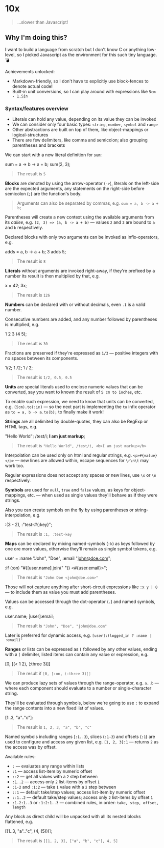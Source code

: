 
# 10x

> ...slower than Javascript!

## Why I'm doing this?

I want to build a language from scratch but I don't know C or anything low-level, so I picked Javascript as the environment for this such tiny language. :bomb:

Achievements unlocked:

- Markdown-friendly, so I don't have to explicitly use block-fences to denote actual code!
- Built-in unit conversions, so I can play around with expressions like `5cm - 1.5in`

### Syntax/features overview

- Literals can hold any value, depending on its value they can be invoked
- We can consider only four basic types: `string`, `number`, `symbol` and `range`
- Other abstractions are built on top of them, like object-mappings or logical-structures
- There are few delimiters, like comma and semicolon; also grouping parentheses and brackets

We can start with a new literal definition for `sum`:

  sum = a -> b -> a + b;
  sum(2, 3);

> The result is `5`

**Blocks** are denoted by using the arrow-operator (`->`), literals on the left-side are the expected arguments, any statements on the right-side before semicolon (`;`) are the function's body.

> Arguments can also be separated by commas, e.g.  `sum = a, b -> a + b;`

Parentheses will create a new context using the available arguments from its _callee_,
e.g. `(2, 3) => (a, b -> a + b)` &mdash; values `2` and `3` are bound to `a` and `b` respectively.

Declared blocks with only two arguments can be invoked as infix-operators, e.g.

  adds = a, b -> a + b;
  3 adds 5;

> The result is `8`

**Literals** without arguments are invoked right-away, if they're prefixed by a number its result is then multiplied by that, e.g.

  x = 42;
  3x;

> The result is `126`

**Numbers** can be declared with or without decimals, even `.1` is a valid number.

Consecutive numbers are added, and any number followed by parentheses is multiplied, e.g.

  1 2 3 (4 5);

> The result is `30`

Fractions are preserved if they're expressed as `1/3` &mdash; positive integers with no spaces between its components.

  1/2;
  1 /2;
  1 / 2;

> The result is `1/2, 0.5, 0.5`

**Units** are special literals used to enclose numeric values that can be converted, say you want to known the result of `5 cm to inches`, etc.

To enable such expression, we need to know that units can be converted, e.g. `(5cm).to(:in)` &mdash; so the next part is implementing the `to` infix operator as `to = a, b -> a.to(b);` to finally make it work!

**Strings** are all delimited by double-quotes, they can also be RegExp or HTML tags, e.g.

  "Hello World";
  /test/i;
  <b>I am just markup</b>;

> The result is `"Hello World", /test/i, <b>I am just markup</b>`

Interpolation can be used only on html and regular strings, e.g. `<p>#{value}</p>` &mdash; new lines are allowed within, escape sequences for `\r\n\t` may work too.

Regular expressions does not accept any spaces or new lines, use `\s` or `\n` respectively.

**Symbols** are used for `null`, `true` and `false` values, as keys for object-mappings, etc. &mdash; when used as single values they'll behave as if they were strings.

Also you can create symbols on the fly by using parentheses or string-interpolation, e.g.

  :(3 - 2), :"test-#{:key}";

> The result is `:1, :test-key`

**Maps** can be declared by mixing named-symbols (`:k`) as keys followed by one ore more values, otherwise they'll remain as single symbol tokens, e.g.

  user =
    :name "John", "Doe",
    :email "john@doe.com";

  :if (:on) "#{[user.name].join(" ")} <#{user.email}>";

> The result is `"John Doe <john@doe.com>"`

Those will not capture anything after short-circuit expressions like `:x y | 0` &mdash; to include them as value you must add parentheses.

Values can be accessed through the dot-operator (`.`) and named symbols, e.g.

  user.name;
  [user]:email;

> The result is `"John", "Doe", "john@doe.com"`

Later is preferred for dynamic access, e.g. `[user]:(logged_in ? :name | :email)"`

**Ranges** or lists can be expressed as `[` followed by any other values, ending with a `]` delimiter, listed items can contain any value or expression, e.g.

  [0, [(< 1 2), (:three 3)]]

> The result if `[0, [:on, (:three 3)]]`

We can produce lazy sets of values through the range-operator, e.g. `a..b` &mdash; where each component should evaluate to a number or single-character string.

They'll be evaluated through symbols, below we're going to use `:` to expand the range contents into a new fixed list of values.

  [1..3, "a".."c"]:

> The result is `1, 2, 3, "a", "b", "c"`

Named symbols including ranges (`:1..3`), slices (`:1-3`) and offsets (`:1`) are used to configure and access any given list, e.g. `[1, 2, 3]:1` &mdash; returns `2` as the access was by offset.

Available rules:

- `:` &mdash; evaluates any range within lists
- `:1` &mdash; access list-item by numeric offset
- `::2` &mdash; get all values with a `2` step between
- `:1..2` &mdash; access only `2` list-items by offset `1`
- `:1-2` and `:1:2` &mdash; take `1` value with a `2` step between
- `::1` &mdash; default take/step values; access list-item by numeric offset
- `::1..2` &mdash; default take/step values; access only `2` list-items by offset `1`
- `:1-2:1..3` or `:1:2:1..3` &mdash; combined rules, in order: `take, step, offset, length`

Any block as direct child will be unpacked with all its nested blocks flattened, e.g.

  [(1..3, "a".."c", (4, (5)))];

> The result is `[[1, 2, 3], ["a", "b", "c"], 4, 5]`
